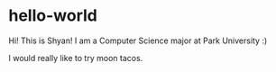# hello-world

Hi! This is Shyan! I am a Computer Science major at Park University :)

I would really like to try moon tacos.
